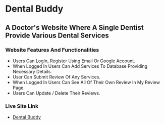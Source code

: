 # Dental Buddy

## A Doctor's Website Where A Single Dentist Provide Various Dental Services

### Website Features And Functionalities
* Users Can LogIn, Register Using Email Or Google Account.
* When Logged In Users Can Add Services To Database Providing Necessary Details.
* User Can Submit Review Of Any Services.
* When Logged In Users Can See All Of Their  Own Review In My Review Page.
* Users Can Update / Delete Their Reviews.

### Live Site Link
* [Dental Buddy](https://dental-buddy.web.app/)
